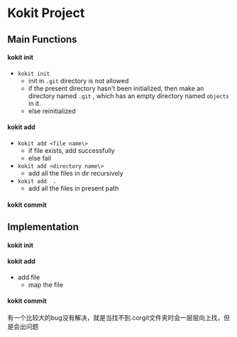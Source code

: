 # Kokit Project

## Main Functions

#### kokit init
- `kokit init`
  - init in `.git` directory is not allowed 
  - if the present directory hasn't been initialized, then make an directory named `.git` , which has an empty directory named `objects` in it.
  - else reinitialized
  

#### kokit add
- `kokit add <file name\>`
  - if file exists, add successfully
  - else fail
- `kokit add <directory name\>`
  - add all the files in dir recursively
- `kokit add  .`
  - add all the files in present path

#### kokit commit

## Implementation

#### kokit init

#### kokit add

- add file
  - map the file

#### kokit commit


有一个比较大的bug没有解决，就是当找不到.corgit文件夹时会一层层向上找，但是会出问题
